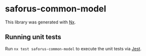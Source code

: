# saforus-common-model

This library was generated with [Nx](https://nx.dev).

## Running unit tests

Run `nx test saforus-common-model` to execute the unit tests via [Jest](https://jestjs.io).
